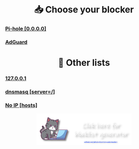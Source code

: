 <div align="center">
    <h1>📥 Choose your blocker</h1>
</div>

### [Pi-hole [0.0.0.0]](md/Pi-hole.md)
### [AdGuard](md/AdGuard.md)


<div align="center">
    <h1>📝 Other lists</h1>
</div>

### [127.0.0.1](md/127.0.0.1.md)
### [dnsmasq [server=/]](md/dnsmasq.md)
### [No IP [hosts]](md/noip.md)




<div align="center">
    <a href="https://sefinek.net/blocklist-generator" title="Personalized Blocklist Generator - Take Full Control of Your Network">
        <img src="../images/generator.png" width="60%" alt="">
    </a>
</div>